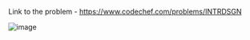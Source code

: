 Link to the problem - https://www.codechef.com/problems/INTRDSGN



![image](https://github.com/Haleshot/Competitive-Programming/assets/57552973/d87e043f-9c12-4dc5-9ec5-933057980518)
